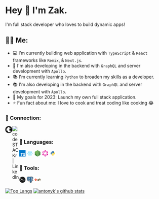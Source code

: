 # Hey 👋 I'm Zak.

I'm full stack developer who loves to build dynamic apps! 
## 👨‍💻 Me:

- 💻 I’m currently building web application with `TypeScript` & `React` frameworks like `Remix`, & `Next.js`.
- 🔨 I'm also developing in the backend with `GraphQL` and server development with `Apollo`.
- 📚 I'm currently learning `Python` to broaden my skills as a developer.
- 📚 I'm also developing in the backend with `GraphQL` and server development with `Apollo`.
- 🏁 My goals for 2023: Launch my own full stack application.
- ⭐️ Fun fact about me: I love to cook and treat coding like cooking 😂

### 📱 Connection:

[<img align="left" alt="E-Mail" width="22px" src="https://raw.githubusercontent.com/iconic/open-iconic/master/svg/globe.svg" />][email]
[<img align="left" alt="codeSTACKr | LinkedIn" width="22px" src="https://cdn.jsdelivr.net/npm/simple-icons@v3/icons/linkedin.svg" />][linkedin]

<br />

### 🧠 Languages:
<code><img height="20" src="https://raw.githubusercontent.com/github/explore/80688e429a7d4ef2fca1e82350fe8e3517d3494d/topics/typescript/typescript.png"></code>
<code><img height="20" src="https://raw.githubusercontent.com/github/explore/80688e429a7d4ef2fca1e82350fe8e3517d3494d/topics/react/react.png"></code>
<code><img height="20" src="https://raw.githubusercontent.com/github/explore/80688e429a7d4ef2fca1e82350fe8e3517d3494d/topics/nodejs/nodejs.png"></code>
<code><img height="20" src="https://raw.githubusercontent.com/github/explore/80688e429a7d4ef2fca1e82350fe8e3517d3494d/topics/graphql/graphql.png"></code>
<code><img height="20" src="https://raw.githubusercontent.com/github/explore/80688e429a7d4ef2fca1e82350fe8e3517d3494d/topics/python/python.png"></code>

### 🧰 Tools:

<code><img height="20" src="https://raw.githubusercontent.com/github/explore/80688e429a7d4ef2fca1e82350fe8e3517d3494d/topics/terminal/terminal.png"></code>
<code><img height="20" src="https://raw.githubusercontent.com/github/explore/80688e429a7d4ef2fca1e82350fe8e3517d3494d/topics/postgresql/postgresql.png"></code>
<code><img height="20" src="https://raw.githubusercontent.com/github/explore/80688e429a7d4ef2fca1e82350fe8e3517d3494d/topics/git/git.png"></code>


<!-- Add shields to your GitHub [here](https://shields.io/) -->

[![Top Langs](https://github-readme-stats.vercel.app/api/top-langs/?username=zakmayfield&theme=vision-friendly-dark&hide=tsql,html)](https://github.com/zakmayfield/github-readme-stats)
[![antonyk's github stats](https://github-readme-stats.vercel.app/api?username=zakmayfield&show_icons=true&theme=vision-friendly-dark)](https://github.com/zakmayfield/github-readme-stats)

<!--Add stats to your GitHub [here](https://github.com/anuraghazra/github-readme-stats) -->

<br />

[email]: mailto:zakmayfield@gmail.com
[linkedin]: https://www.linkedin.com/in/zacharymayfield/
